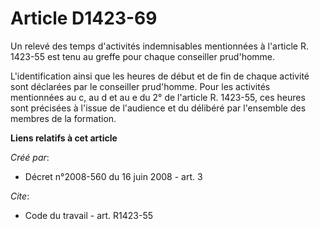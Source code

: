# Article D1423-69

Un relevé des temps d'activités indemnisables mentionnées à l'article R. 1423-55 est tenu au greffe pour chaque conseiller
prud'homme.

L'identification ainsi que les heures de début et de fin de chaque activité sont déclarées par le conseiller prud'homme. Pour
les activités mentionnées au c, au d et au e du 2° de l'article R. 1423-55, ces heures sont précisées à l'issue de l'audience
et du délibéré par l'ensemble des membres de la formation.

**Liens relatifs à cet article**

_Créé par_:

  - Décret n°2008-560 du 16 juin 2008 - art. 3

_Cite_:

  - Code du travail - art. R1423-55
